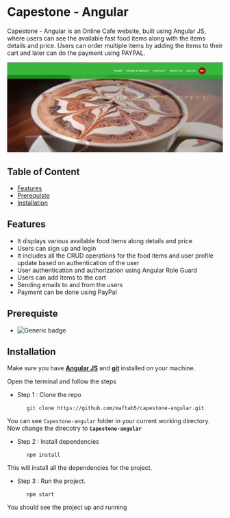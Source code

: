 # **Capestone - Angular**

Capestone - Angular is an Online Cafe website, built using Angular JS, where users can see the available fast food items along with the items details and price. Users can order multiple items by adding the items to their cart and later can do the payment using PAYPAL.

![Cafe Logo](src/assets/images/cafe.JPG)

## Table of Content
* [Features](#Features)
* [Prerequiste](#Prerequiste)
* [Installation](#Installation)

## Features
* It displays various available food items along details and price
* Users can sign up and login
* It includes all the CRUD operations for the food items and user profile update based on authentication of the user
* User authentication and authorization using Angular Role Guard
* Users can add items to the cart
* Sending emails to and from the users
* Payment can be done using PayPal

## Prerequiste
* ![Generic badge](https://img.shields.io/badge/AngularJs-1abc9c.svg)



## Installation

Make sure you have **[Angular JS](https://cli.angular.io/)** and **[git](https://git-scm.com/book/en/v2/Getting-Started-Installing-Git)** installed on your machine.

Open the terminal and follow the steps
* Step 1 : Clone the repo

         git clone https://github.com/maftab5/capestone-angular.git
 
 You can see `Capestone-angular` folder in your current working directory. Now change the direcotry to **`Capestone-angular`** 
 
 * Step 2 : Install dependencies
 
          npm install
 
 This will install all the dependencies for the project.
 
 * Step 3 : Run the project.
 
          npm start
 
 You should see the project up and running
